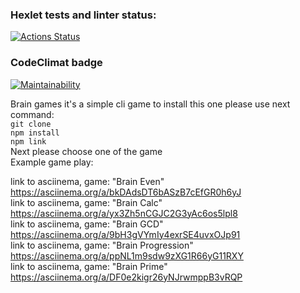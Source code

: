 ### Hexlet tests and linter status:
[![Actions Status](https://github.com/FreeS777/frontend-project-lvl1/actions/workflows/hexlet-check.yml/badge.svg)](https://github.com/FreeS777/frontend-project-lvl1/actions)

### CodeClimat badge
[![Maintainability](https://api.codeclimate.com/v1/badges/3f67ee73ebf0e009df4a/maintainability)](https://codeclimate.com/github/FreeS777/frontend-project-lvl1/maintainability)

Brain games it's a simple cli game to install this one please use next command: <br>
```git clone``` <br>
```npm install``` <br>
```npm link``` <br>
Next please choose one of the game <br>
Example game play: <br>

link to asciinema, game: "Brain Even" https://asciinema.org/a/bkDAdsDT6bASzB7cEfGR0h6yJ <br>
link to asciinema, game: "Brain Calc" https://asciinema.org/a/yx3Zh5nCGJC2G3yAc6os5lpl8 <br>
link to asciinema, game: "Brain GCD"  https://asciinema.org/a/9bH3gVYmIy4exrSE4uvxOJp91 <br>
link to asciinema, game: "Brain Progression" https://asciinema.org/a/ppNL1m9sdw9zXG1R66yG11RXY <br>
link to asciinema, game: "Brain Prime" https://asciinema.org/a/DF0e2kigr26yNJrwmppB3vRQP <br>
